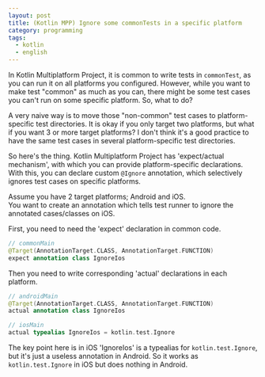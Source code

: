 ```yaml
---
layout: post
title: (Kotlin MPP) Ignore some commonTests in a specific platform
category: programming
tags:
  - kotlin
  - english
---
```


In Kotlin Multiplatform Project, it is common to write tests in `commonTest`, as you can run it on all platforms you configured. However, while you want to make test "common" as much as you can, there might be some test cases you can't run on some specific platform. So, what to do?

A very naive way is to move those "non-common" test cases to platform-specific test directories. It is okay if you only target two platforms, but what if you want 3 or more target platforms? I don't think it's a good practice to have the same test cases in several platform-specific test directories.

So here's the thing. Kotlin Multiplatform Project has 'expect/actual mechanism', with which you can provide platform-specific declarations. With this, you can declare custom `@Ignore` annotation, which selectively ignores test cases on specific platforms.

Assume you have 2 target platforms; Android and iOS.   
You want to create an annotation which tells test runner to ignore the annotated cases/classes on iOS.

First, you need to need the 'expect' declaration in common code.

```kotlin
// commonMain
@Target(AnnotationTarget.CLASS, AnnotationTarget.FUNCTION)
expect annotation class IgnoreIos
```

Then you need to write corresponding 'actual' declarations in each platform.

```kotlin
// androidMain
@Target(AnnotationTarget.CLASS, AnnotationTarget.FUNCTION)
actual annotation class IgnoreIos
```

```kotlin
// iosMain
actual typealias IgnoreIos = kotlin.test.Ignore
```

The key point here is in iOS 'IgnoreIos' is a typealias for `kotlin.test.Ignore`, but it's just a useless annotation in Android. So it works as `kotlin.test.Ignore` in iOS but does nothing in Android.
